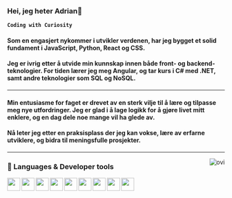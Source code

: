 ###  Hei, jeg heter Adrian👋

**`Coding with Curiosity`**
#### Som en engasjert nykommer i utvikler verdenen, har jeg bygget et solid fundament i JavaScript, Python, React og CSS. 
#### Jeg er ivrig etter å utvide min kunnskap innen både front- og backend-teknologier. For tiden lærer jeg meg Angular, og tar kurs i C# med .NET, samt andre teknologier som SQL og NoSQL. 
---
#### Min entusiasme for faget er drevet av en sterk vilje til å lære og tilpasse meg nye utfordringer. Jeg er glad i å lage logikk for å gjøre livet mitt enklere, og en dag dele noe mange vil ha glede av.
#### Nå leter jeg etter en praksisplass der jeg kan vokse, lære av erfarne utviklere, og bidra til meningsfulle prosjekter. 

---
<img align="right" src="https://github-readme-stats.vercel.app/api/top-langs?username=BigHugePotato&show_icons=true&locale=en&layout=compact&theme=chartreuse-dark" alt="ovi" />

### 🔭 Languages & Developer tools 
<img align="left" width="30px" src="https://cdn.jsdelivr.net/gh/devicons/devicon@latest/icons/c/c-original.svg" />
<img align="left" width="30px" src="https://cdn.jsdelivr.net/gh/devicons/devicon@latest/icons/python/python-original.svg" />
<img align="left" width="30px" src="https://cdn.jsdelivr.net/gh/devicons/devicon@latest/icons/html5/html5-original.svg" />
<img align="left" width="30px" src="https://cdn.jsdelivr.net/gh/devicons/devicon@latest/icons/css3/css3-original.svg" />
<img align="left" width="30px" src="https://cdn.jsdelivr.net/gh/devicons/devicon@latest/icons/javascript/javascript-original.svg" />
<img align="left" width="30px" src="https://cdn.jsdelivr.net/gh/devicons/devicon@latest/icons/react/react-original.svg" />

<img align="left" width="30px" src="https://cdn.jsdelivr.net/gh/devicons/devicon@latest/icons/figma/figma-original.svg" />
<img align="left" width="30px" src="https://cdn.jsdelivr.net/gh/devicons/devicon@latest/icons/csharp/csharp-original.svg" />
<img align="left" width="30px" src="https://cdn.jsdelivr.net/gh/devicons/devicon@latest/icons/git/git-original.svg" />
          
          





          


          

